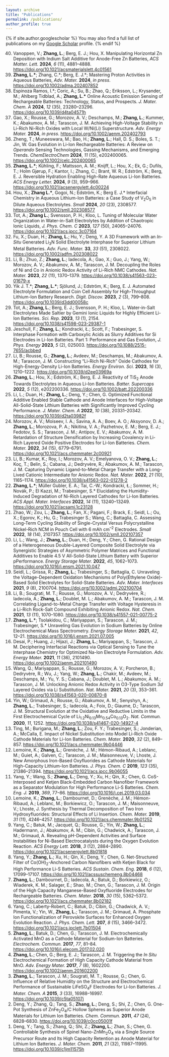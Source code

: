 ```yaml
---
layout: archive
title: "Publications"
permalink: /publications/
author_profile: true
---
```


{% if site.author.googlescholar %}
  You may also find a full list of publications on my <a href="{{site.author.googlescholar}}"> Google Scholar</a> profile.
{% endif %}

<!-- 
{% include publications %}

-->


<ol reversed>
  <li>Vanoppen, V.; <strong>Zhang, L.</strong>; Berg, E. J.; Hou, X. Manipulating Horizontal Zn Deposition with Indium Salt Additive for Anode-Free Zn Batteries, <em>ACS Matter. Lett.</em> <strong>2024</strong>, <em>6</em> (11), 4881–4888. <a href="https://doi.org/10.1021/acsmaterialslett.4c01561">https://doi.org/10.1021/acsmaterialslett.4c01561</a> </li>
  <li><strong>Zhang, L.*</strong>; Zhang, C.*; Berg, E. J.*; Mastering Proton Activities in Aqueous Batteries, <em>Adv. Mater.</em> <strong>2024</strong>, <em>in press</em>. <a href="https://doi.org/10.1002/adma.202407852">https://doi.org/10.1002/adma.202407852</a></li>
  <li>Espinoza Ramos, I.*; Coric, A.; Su, B.; Zhao, Q.; Eriksson, L.; Krysander, M.; Ahlberg Tidblad, A.; <strong>Zhang, L.*</strong> Online Acoustic Emission Sensing of Rechargeable Batteries: Technology, Status, and Prospects. <em>J. Mater. Chem. A</em> <strong>2024</strong>, <em>12</em> (35), 23280–23296. <a  href="https://doi.org/10.1039/d4ta04571h">https://doi.org/10.1039/d4ta04571h</a></li> 
  <li>Gao, X.; Rousse, G.; Morozov, A. V.; Deschamps, M.; <strong>Zhang, L.</strong>; Kummer, K.; Abakumov, A. M.; Tarascon, J. M. Achieving High-Voltage Stability in Li-Rich Ni-Rich Oxides with Local W/Ni(Li) Superstructure. <em>Adv. Energy Mater.</em> <strong>2024</strong>, <em>in press</em>. <a href="https://doi.org/10.1002/aenm.202402793">https://doi.org/10.1002/aenm.202402793</a> </li>
  <li>Zheng, T.; Muneeswara, M.; Bao, H.; <strong>Zhang, L.</strong>; Hall, D. S.; Boles, S. T.; Jin, W. Gas Evolution in Li-Ion Rechargeable Batteries: A Review on <em>Operando</em> Sensing Technologies, Gassing Mechanisms, and Emerging Trends. <em>ChemElectroChem</em> <strong>2024</strong>, <em>11</em> (15), e202400065. <a href="https://doi.org/10.1002/celc.202400065">https://doi.org/10.1002/celc.202400065</a></li> 
  <li><strong>Zhang, L.*</strong>; Kühling, F.; Mattsson, A. M.; Knijff, L.; Hou, X.; Ek, G.; Dufils, T.; Holm Gjørup, F.; Kantor, I.; Zhang, C.; Brant, W. R.; Edström, K.; Berg, E. J. Reversible Hydration Enabling High-Rate Aqueous Li-Ion Batteries. <em>ACS Energy Letter.</em> <strong>2024</strong>, <em>9</em> (3), 959–966. <a href="https://doi.org/10.1021/acsenergylett.4c00224">https://doi.org/10.1021/acsenergylett.4c00224</a></li>
  <li>Hou, X.; <strong>Zhang L.*</strong>, Gogoi, N.; Edström, K.; Berg E. J.* Interfacial Chemistry in Aqueous Lithium-Ion Batteries: a Case Study of V<sub>2</sub>O<sub>5</sub> in Dilute Aqueous Electrolytes. <em>Small</em> <strong>2024</strong>, <em>20</em> (23), 2308577. <a href="https://doi.org/10.1002/smll.202308577">https://doi.org/10.1002/smll.202308577</a></li>
  <li>Tot, A.; <strong>Zhang L.</strong>; Svensson, P. H.; Kloo, L. Tuning of Molecular Water Organization in Water-in-Salt Electrolytes by Addition of Chaotropic Ionic Liquids, <em>J. Phys. Chem. C</em> <strong>2023</strong>, <em>127</em> (50), 24065–24076. <a href="https://doi.org/10.1021/acs.jpcc.3c07164">https://doi.org/10.1021/acs.jpcc.3c07164</a></li>
  <li>Fu, X.; Duan, H.; <strong>Zhang, L.</strong>; Hu, Y.; Deng, Y. A 3D Framework with an <em>In-Situ</em> Generated Li<sub>3</sub>N Solid Electrolyte Interphase for Superior Lithium Metal Batteries. <em>Adv. Func. Mater.</em> <strong>33</strong>, <em>33</em> (51), 2308022. <a href="https://doi.org/10.1002/adfm.202308022">https://doi.org/10.1002/adfm.202308022</a></li>
  <li>Li, B.; Zhuo, Z.; <strong>Zhang, L.</strong>; Iadecola, A.; Gao, X.; Guo, J.; Yang, W.; Morozov, A. V.; Abakumov, A. M.; Tarascon, J. M. Decoupling the Roles of Ni and Co in Anionic Redox Activity of Li-Rich NMC Cathodes. <em>Nat. Mater.</em> <strong>2023</strong>, <em>22</em> (11), 1370–1379. <a href="https://doi.org/10.1038/s41563-023-01679-x">https://doi.org/10.1038/s41563-023-01679-x</a></li>
  <li>Yik J. T.*; <strong>Zhang, L.*</strong>; Sjölund, J.; Edström, K.; Berg, E. J. Automated Electrolyte Formulation and Coin Cell Assembly for High-Throughput Lithium-Ion Battery Research. <em>Digit. Discov.</em> <strong>2023</strong>, <em>2</em> (3), 799–808. <a href="https://doi.org/10.1039/d3dd00058c">https://doi.org/10.1039/d3dd00058c</a></li>
  <li>Tot, A.; <strong>Zhang, L.</strong>; Berg, E. J.; Svensson, P. H.; Kloo, L. Water-in-Salt Electrolytes Made Saltier by Gemini Ionic Liquids for Highly Efficient Li-Ion Batteries. <em>Sci. Rep.</em> <strong>2023</strong>, <em>13</em> (1), 2154. <a href="https://doi.org/10.1038/s41598-023-29387-1">https://doi.org/10.1038/s41598-023-29387-1</a></li>
  <li>Jeschull, F.; <strong>Zhang, L.</strong>; Kondracki, Ł.; Scott, F.; Trabesinger, S. Interphase Formation with Carboxylic Acids as Slurry Additives for Si Electrodes in Li-Ion Batteries. Part 1: Performance and Gas Evolution, <em>J. Phys. Energy</em> <strong>2023</strong>, <em>5</em> (2), 025003. <a href="https://doi.org/10.1088/2515-7655/acbbed">https://doi.org/10.1088/2515-7655/acbbed</a></li>
  <li>Li, B.; Rousse, G.; <strong>Zhang, L.</strong>; Avdeev, M.; Deschamps, M.; Abakumov, A. M.; Tarascon, J. M. Constructing “Li-Rich Ni-Rich” Oxide Cathodes for High-Energy-Density Li-Ion Batteries. <em>Energy Environ. Sci.</em> <strong>2023</strong>, <em>16</em> (3), 1210–1222. <a href="https://doi.org/10.1039/d2ee03969a">https://doi.org/10.1039/d2ee03969a</a></li>
  <li><strong>Zhang, L.</strong>; Hou, X.; Edström, K.; Berg, E. J. Reactivity of TiS<sub>2</sub> Anode Towards Electrolytes in Aqueous Li-Ion Batteries. <em>Batter. Supercaps</em> <strong>2022</strong>, <em>5</em> (12), e202200336. <a href="https://doi.org/10.1002/batt.202200336">https://doi.org/10.1002/batt.202200336</a></li>
  <li>Li, L.; Duan, H.; <strong>Zhang, L.</strong>; Deng, Y.; Chen, G. Optimized Functional Additive Enabled Stable Cathode and Anode Interfaces for High-Voltage All-Solid-State Lithium Batteries with Significantly Improved Cycling Performance. <em>J. Mater. Chem. A</em> <strong>2022</strong>, <em>10</em> (38), 20331–20342. <a href="https://doi.org/10.1039/d2ta03982f">https://doi.org/10.1039/d2ta03982f</a></li>
  <li>Morozov, A. V.; Moiseev, I. A.; Savina, A. A.; Boev, A. O.; Aksyonov, D. A.; <strong>Zhang, L.</strong>; Morozova, P. A.; Nikitina, V. A.; Pazhetnov, E. M.; Berg, E. J.; Fedotov, S. S.; Tarascon, J. M.; Antipov, E. V.; Abakumov, A. M. Retardation of Structure Densification by Increasing Covalency in Li-Rich Layered Oxide Positive Electrodes for Li-Ion Batteries. <em>Chem. Mater.</em> <strong>2022</strong>, <em>34</em> (15), 6779–6791. <a href="https://doi.org/10.1021/acs.chemmater.2c00921">https://doi.org/10.1021/acs.chemmater.2c00921</a></li>
  <li>Li, B.; Kumar, K.; Roy, I.; Morozov, A. V.; Emelyanova, O. V.; <strong>Zhang, L.</strong>; Koç, T.; Belin, S.; Cabana, J.; Dedryvère, R.; Abakumov, A. M.; Tarascon, J. M. Capturing Dynamic Ligand-to-Metal Charge Transfer with a Long-Lived Cationic Intermediate for Anionic Redox. <em>Nat. Mater.</em> <strong>2022</strong>, <em>21</em> (10), 1165–1174. <a href="https://doi.org/10.1038/s41563-022-01278-2">https://doi.org/10.1038/s41563-022-01278-2</a></li>
  <li><strong>Zhang, L.*</strong>; Müller Gubler, E. A.; Tai, C.-W.; Kondracki, Ł.; Sommer, H.; Novák, P.; El Kazzi, M.; Trabesinger, S.* Elucidating the Humidity-Induced Degradation of Ni-Rich Layered Cathodes for Li-Ion Batteries. <em>ACS Appl. Mater. Interfaces</em> <strong>2022</strong>, <em>14</em> (11), 13240–13249. <a href="https://doi.org/10.1021/acsami.1c23128">https://doi.org/10.1021/acsami.1c23128</a></li>
  <li>Zhao, W.; Zou, L.; <strong>Zhang, L.</strong>; Fan, X.; Pagani, F.; Brack, E.; Seidl, L.; Ou, X.; Egorov, K.; Hu, G.; Trabesinger S.; Wang, C.; Battaglia, C. Assessing Long-Term Cycling Stability of Single-Crystal Versus Polycrystalline Nickel-Rich NCM in Pouch Cell with 6 mAh cm<sup>–2</sup> Electrodes. <em>Small</em> <strong>2022</strong>, <em>18</em> (14), 2107357. <a href="https://doi.org/10.1002/smll.202107357">https://doi.org/10.1002/smll.202107357</a></li>
  <li>Li, L.; Wang, J.; <strong>Zhang, L.</strong>; Duan, H.; Deng, Y.; Chen, G. Rational Design of a Heterogeneous Double-Layered Composite Solid Electrolyte via Synergistic Strategies of Asymmetric Polymer Matrices and Functional Additives to Enable 4.5 V All-Solid-State Lithium Battery with Superior pPerformance. <em>Energy Storage Mater.</em> <strong>2022</strong>, <em>45</em>, 1062–1073. <a href="https://doi.org/10.1016/j.ensm.2021.10.047">https://doi.org/10.1016/j.ensm.2021.10.047</a></li>
  <li>Seidl, L.; Grissa, R.; <strong>Zhang, L.</strong>; Trabesinger, S.; Battaglia, C. Unraveling the Voltage-Dependent Oxidation Mechanisms of Poly(Ethylene Oxide)-Based Solid Electrolytes for Solid-State Batteries. <em>Adv. Mater. Interfaces</em> <strong>2021</strong>, <em>9</em> (8), 2100704. <a href="https://doi.org/10.1002/admi.202100704">https://doi.org/10.1002/admi.202100704</a></li>
  <li>Li, B.; Sougrati, M. T.; Rousse, G.; Morozov, A. V.; Dedryvère, R.; Iadecola, A.; <strong>Zhang, L.</strong>; Doublet, M. L.; Abakumov, A. M.; Tarascon, J. M. Correlating Ligand-to-Metal Charge Transfer with Voltage Hysteresis in a Li-Rich Rock-Salt Compound Exhibiting Anionic Redox. <em>Nat. Chem.</em> <strong>2021</strong>, <em>13</em> (11), 1070–1080. <a href="https://doi.org/10.1038/s41557-021-00775-2">https://doi.org/10.1038/s41557-021-00775-2</a></li>
  <li><strong>Zhang, L.*</strong>; Tsolakidou, C.; Mariyappan, S.; Tarascon, J. M.; Trabesinger, S.* Unraveling Gas Evolution in Sodium Batteries by Online Electrochemical Mass Spectrometry. <em>Energy Storage Mater.</em> <strong>2021</strong>, <em>42</em>, 12–21. <a href="https://doi.org/10.1016/j.ensm.2021.07.005">https://doi.org/10.1016/j.ensm.2021.07.005</a></li>
  <li>Desai, P.; Huang, J.; Hijazi, J.; <strong>Zhang, L.</strong>; Mariyappan, S.; Tarascon, J. M. Deciphering Interfacial Reactions via Optical Sensing to Tune the Interphase Chemistry for Optimized Na-Ion Electrolyte Formulation. <em>Adv. Energy Mater.</em> <strong>2021</strong>, <em>11</em> (36), 2101490. <a href="https://doi.org/10.1002/aenm.202101490">https://doi.org/10.1002/aenm.202101490</a></li>
  <li>Wang, Q.; Mariyappan, S.; Rousse, G.; Morozov, A. V.; Porcheron, B.; Dedryvère, R.; Wu, J.; Yang, W.; <strong>Zhang, L.</strong>; Chakir, M.; Avdeev, M.; Deschamps, M.; Yu, Y. S.; Cabana, J.; Doublet, M. L.; Abakumov, A. M.; Tarascon, J. M. Unlocking Anionic Redox Activity in O3-Type Sodium 3<em>d</em> Layered Oxides via Li Substitution. <em>Nat. Mater.</em> <strong>2021</strong>, <em>20</em> (3), 353–361. <a href="https://doi.org/10.1038/s41563-020-00870-8">https://doi.org/10.1038/s41563-020-00870-8</a></li>
  <li>Yin, W.; Grimaud, A.; Rousse, G.; Abakumov, A. M.; Senyshyn, A.; <strong>Zhang, L.</strong>; Trabesinger, S.; Iadecola, A.; Foix, D.; Giaume, D.; Tarascon, J. M. Structural Evolution at the Oxidative and Reductive Limits in the First Electrochemical Cycle of Li<sub>1.2</sub>Ni<sub>0.13</sub>Mn<sub>0.54</sub>Co<sub>0.13</sub>O<sub>2</sub>. <em>Nat. Commun.</em> <strong>2020</strong>, <em>11</em>, 1252. <a href="https://doi.org/10.1038/s41467-020-14927-4">https://doi.org/10.1038/s41467-020-14927-4</a></li>
  <li>Ting, M.; Burigana, M.; <strong>Zhang, L.</strong>; Zou, F. Y.; Trabesinger, S.; Jonderian, A.; McCalla, E. Impact of Nickel Substitution into Model Li-Rich Oxide Cathode Materials for Li-Ion Batteries. <em>Chem. Mater.</em> <strong>2020</strong>, <em>32</em> (2), 849–857. <a href="https://doi.org/10.1021/acs.chemmater.9b04446">https://doi.org/10.1021/acs.chemmater.9b04446</a></li>
  <li>Lemoine, K.; <strong>Zhang, L.</strong>; Grenèche, J. M.; Hémon-Ribaud, A.; Leblanc, M.; Guiet, A.; Galven, C.; Tarascon, J. M.; Maisonneuve, V.; Lhoste, J. New Amorphous Iron-Based Oxyfluorides as Cathode Materials for High-Capacity Lithium-Ion Batteries. <em>J. Phys. Chem. C</em> <strong>2019</strong>, <em>123</em> (35), 21386–21394. <a href="https://doi.org/10.1021/acs.jpcc.9b06055">https://doi.org/10.1021/acs.jpcc.9b06055</a></li>
  <li>Yang, Y.; Wang, S.; <strong>Zhang, L.</strong>; Deng, Y.; Xu, H.; Qin, X.; Chen, G. CoS-Interposed and Ketjen Black-Embedded Carbon Nanofiber Framework as a Separator Modulation for High Performance Li-S Batteries. <em>Chem. Eng. J.</em> <strong>2019</strong>, <em>369</em>, 77–86. <a href="https://doi.org/10.1016/j.cej.2019.03.034">https://doi.org/10.1016/j.cej.2019.03.034</a></li>
  <li>Lemoine, K.; <strong>Zhang, L.</strong>; Dambournet, D.; Grenèche, J. M.; Hémon-Ribaud, A.; Leblanc, M.; Borkiewicz, O.; Tarascon, J. M.; Maisonneuve, V.; Lhoste, J. Synthesis by Thermal Decomposition of Two Iron Hydroxyfluorides: Structural Effects of Li Insertion. <em>Chem. Mater.</em> <strong>2019</strong>, <em>31</em> (11), 4246–4257. <a href="https://doi.org/10.1021/acs.chemmater.9b01252">https://doi.org/10.1021/acs.chemmater.9b01252</a></li>
  <li>Yang, C.; Batuk, M.; Jacquet, Q.; Rousse, G.; Yin, W.; <strong>Zhang, L.</strong>; Hadermann, J.; Abakumov, A. M.; Cibin, G.; Chadwick, A.; Tarascon, J. M.; Grimaud, A. Revealing pH-Dependent Activities and Surface Instabilities for Ni-Based Electrocatalysts during the Oxygen Evolution Reaction. <em>ACS Energy Lett.</em> <strong>2018</strong>, <em>3</em> (12), 2884–2890. <a href="https://doi.org/10.1021/acsenergylett.8b01818">https://doi.org/10.1021/acsenergylett.8b01818</a></li>
  <li>Yang, Y.; <strong>Zhang, L.</strong>; Xu, H.; Qin, X.; Deng, Y.; Chen, G. Net-Structured Filter of Co(OH)<sub>2</sub>-Anchored Carbon Nanofibers with Ketjen Black for High Performance Li-S Batteries. <em>ACS Sustain. Chem. Eng.</em> <strong>2018</strong>, <em>6</em> (12), 17099–17107. <a href="https://doi.org/10.1021/acssuschemeng.8b04468">https://doi.org/10.1021/acssuschemeng.8b04468</a></li>
  <li><strong>Zhang, L.</strong>; Dambournet, D.; Iadecola, A.; Batuk, D.; Borkiewicz, O.; Wiaderek, K. M.; Salager, E.; Shao, M.; Chen, G.; Tarascon, J. M. Origin of the High Capacity Manganese-Based Oxyfluoride Electrodes for Rechargeable Batteries. <em>Chem. Mater.</em> <strong>2018</strong>, <em>30</em> (15), 5362–5372. <a href="https://doi.org/10.1021/acs.chemmater.8b02182">https://doi.org/10.1021/acs.chemmater.8b02182</a></li>
  <li>Yang, C.; Laberty-Robert, C.; Batuk, D.; Cibin, G.; Chadwick, A. V.; Pimenta, V.; Yin, W., <strong>Zhang, L.</strong>; Tarascon, J. M.; Grimaud, A. Phosphate Ion Functionalization of Perovskite Surfaces for Enhanced Oxygen Evolution Reaction. <em>J. Phys. Chem. Lett.</em> <strong>207</strong>, <em>8</em> (15), 3466–3472. <a href="https://doi.org/10.1021/acs.jpclett.7b01504">https://doi.org/10.1021/acs.jpclett.7b01504</a></li>
  <li><strong>Zhang, L.</strong>; Batuk, D.; Chen, G.; Tarascon, J. M. Electrochemically Activated MnO as a Cathode Material for Sodium-Ion Batteries. <em>Electrochem. Commun.</em> <strong>2017</strong>, <em>77</em>, 81–84. <a href="https://doi.org/10.1016/j.elecom.2017.02.020">https://doi.org/10.1016/j.elecom.2017.02.020</a></li>
  <li><strong>Zhang, L.</strong>; Chen, G.; Berg, E. J.; Tarascon, J. M. Triggering the <em>In Situ</em> Electrochemical Formation of High Capacity Cathode Material from MnO. <em>Adv. Energy Mater.</em> <strong>2017</strong>, <em>7</em> (8), 1602200. <a href="https://doi.org/10.1002/aenm.201602200">https://doi.org/10.1002/aenm.201602200</a></li>
  <li><strong>Zhang, L.</strong>; Tarascon, J. M.; Sougrati, M. T.; Rousse, G.; Chen, G. Influence of Relative Humidity on the Structure and Electrochemical Performance of Sustainable LiFeSO<sub>4</sub>F Electrodes for Li-Ion Batteries. <em>J. Mater. Chem. A</em> <strong>2015</strong>, <em>3</em> (33), 16988–16997. <a href="https://doi.org/10.1039/c5ta05107j">https://doi.org/10.1039/c5ta05107j</a></li>
  <li>Deng, Y.; Zhang, Q.; Tang, S.; <strong>Zhang, L.</strong>; Deng, S.; Shi, Z.; Chen, G. One-Pot Synthesis of ZnFe<sub>2</sub>O<sub>4</sub>/C Hollow Spheres as Superior Anode Materials for Lithium Ion Batteries. <em>Chem. Commun.</em> <strong>2011</strong>, <em>47</em> (24), 6828–6830. <a href="https://doi.org/10.1039/c0cc05001f">https://doi.org/10.1039/c0cc05001f</a></li>
  <li>Deng, Y.; Tang, S.; Zhang, Q.; Shi, Z.; <strong>Zhang, L.</strong>; Zhan, S.; Chen, G. Controllable Synthesis of Spinel Nano-ZnMn<sub>2</sub>O<sub>4</sub> via a Single Source Precursor Route and Its High Capacity Retention as Anode Material for Lithium Ion Batteries. <em>J. Mater. Chem.</em> <strong>2011</strong>, <em>21</em> (32), 11987–11995. <a href="https://doi.org/10.1039/c1jm11575h">https://doi.org/10.1039/c1jm11575h</a></li>
</ol>


